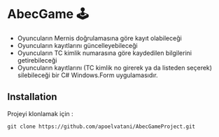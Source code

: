 # AbecGame :joystick:
- Oyuncuların Mernis doğrulamasına göre kayıt olabileceği 
- Oyuncuların kayıtlarını güncelleyebileceği 
- Oyuncuların TC kimlik numarasına göre kaydedilen bilgilerini getirebileceği
- Oyuncuların kayıtlarını (TC kimlik no girerek ya da listeden seçerek) silebileceği 
bir C# Windows.Form uygulamasıdır.

## Installation
Projeyi klonlamak için :

```
git clone https://github.com/apoelvatani/AbecGameProject.git
```
